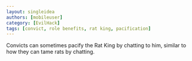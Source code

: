 ```yaml
---
layout: singleidea
authors: [mobileuser]
category: [EvilHack]
tags: [convict, role benefits, rat king, pacification]
---
```

Convicts can sometimes pacify the Rat King by chatting to him, similar to how
they can tame rats by chatting.
